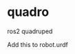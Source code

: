# quadro
ros2 quadruped

Add this to robot.urdf

<link name="world"/>

<joint name="fixed" type="fixed">
    <parent link="world"/>
    <child link="motor"/>
</joint>
